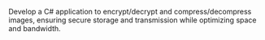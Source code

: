 Develop a C# application to encrypt/decrypt and compress/decompress images, ensuring secure storage and transmission while optimizing space and bandwidth.

